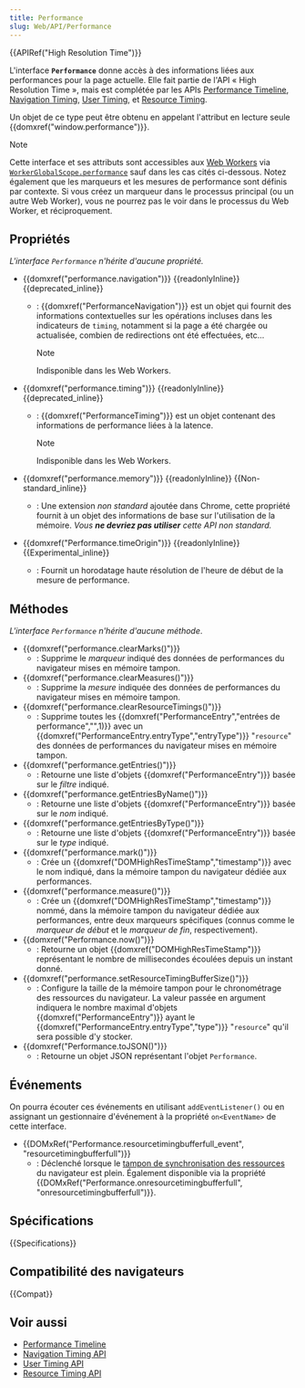 ```yaml
---
title: Performance
slug: Web/API/Performance
---
```


{{APIRef("High Resolution Time")}}

L'interface **`Performance`** donne accès à des informations liées aux performances pour la page actuelle. Elle fait partie de l'API « High Resolution Time », mais est complétée par les APIs [Performance Timeline](/fr/docs/Web/API/Performance_Timeline), [Navigation Timing](/fr/docs/Web/API/Navigation_timing_API), [User Timing](/fr/docs/Web/API/User_Timing_API), et [Resource Timing](/fr/docs/Web/API/Resource_Timing_API).

Un objet de ce type peut être obtenu en appelant l'attribut en lecture seule {{domxref("window.performance")}}.

> [!NOTE]
> Cette interface et ses attributs sont accessibles aux [Web Workers](/fr/docs/Web/API/Web_Workers_API) via [`WorkerGlobalScope.performance`](/fr/docs/Web/API/WorkerGlobalScope/performance) sauf dans les cas cités ci-dessous. Notez également que les marqueurs et les mesures de performance sont définis par contexte. Si vous créez un marqueur dans le processus principal (ou un autre Web Worker), vous ne pourrez pas le voir dans le processus du Web Worker, et réciproquement.

## Propriétés

_L'interface `Performance` n'hérite d'aucune propriété._

- {{domxref("performance.navigation")}} {{readonlyInline}} {{deprecated_inline}}

  - : {{domxref("PerformanceNavigation")}} est un objet qui fournit des informations contextuelles sur les opérations incluses dans les indicateurs de `timing`, notamment si la page a été chargée ou actualisée, combien de redirections ont été effectuées, etc…

    > [!NOTE]
    > Indisponible dans les Web Workers.

- {{domxref("performance.timing")}} {{readonlyInline}} {{deprecated_inline}}

  - : {{domxref("PerformanceTiming")}} est un objet contenant des informations de performance liées à la latence.

    > [!NOTE]
    > Indisponible dans les Web Workers.

- {{domxref("performance.memory")}} {{readonlyInline}} {{Non-standard_inline}}
  - : Une extension _non standard_ ajoutée dans Chrome, cette propriété fournit à un objet des informations de base sur l'utilisation de la mémoire. _Vous **ne devriez pas utiliser** cette API non standard._
- {{domxref("Performance.timeOrigin")}} {{readonlyInline}} {{Experimental_inline}}
  - : Fournit un horodatage haute résolution de l'heure de début de la mesure de performance.

## Méthodes

_L'interface `Performance` n'hérite d'aucune méthode_.

- {{domxref("performance.clearMarks()")}}
  - : Supprime le _marqueur_ indiqué des données de performances du navigateur mises en mémoire tampon.
- {{domxref("performance.clearMeasures()")}}
  - : Supprime la _mesure_ indiquée des données de performances du navigateur mises en mémoire tampon.
- {{domxref("performance.clearResourceTimings()")}}
  - : Supprime toutes les {{domxref("PerformanceEntry","entrées de performance","",1)}} avec un {{domxref("PerformanceEntry.entryType","entryType")}} "`resource`" des données de performances du navigateur mises en mémoire tampon.
- {{domxref("performance.getEntries()")}}
  - : Retourne une liste d'objets {{domxref("PerformanceEntry")}} basée sur le _filtre_ indiqué.
- {{domxref("performance.getEntriesByName()")}}
  - : Retourne une liste d'objets {{domxref("PerformanceEntry")}} basée sur le _nom_ indiqué.
- {{domxref("performance.getEntriesByType()")}}
  - : Retourne une liste d'objets {{domxref("PerformanceEntry")}} basée sur le _type_ indiqué.
- {{domxref("performance.mark()")}}
  - : Crée un {{domxref("DOMHighResTimeStamp","timestamp")}} avec le nom indiqué, dans la mémoire tampon du navigateur dédiée aux performances.
- {{domxref("performance.measure()")}}
  - : Crée un {{domxref("DOMHighResTimeStamp","timestamp")}} nommé, dans la mémoire tampon du navigateur dédiée aux performances, entre deux marqueurs spécifiques (connus comme le _marqueur de début_ et le _marqueur de fin_, respectivement).
- {{domxref("Performance.now()")}}
  - : Retourne un objet {{domxref("DOMHighResTimeStamp")}} représentant le nombre de millisecondes écoulées depuis un instant donné.
- {{domxref("performance.setResourceTimingBufferSize()")}}
  - : Configure la taille de la mémoire tampon pour le chronométrage des ressources du navigateur. La valeur passée en argument indiquera le nombre maximal d'objets {{domxref("PerformanceEntry")}} ayant le {{domxref("PerformanceEntry.entryType","type")}} "`resource`" qu'il sera possible d'y stocker.
- {{domxref("Performance.toJSON()")}}
  - : Retourne un objet JSON représentant l'objet `Performance`.

## Événements

On pourra écouter ces événements en utilisant `addEventListener()` ou en assignant un gestionnaire d'événement à la propriété `on<EventName>` de cette interface.

- {{DOMxRef("Performance.resourcetimingbufferfull_event", "resourcetimingbufferfull")}}
  - : Déclenché lorsque le [tampon de synchronisation des ressources](/fr/docs/Web/API/Performance/setResourceTimingBufferSize) du navigateur est plein. Également disponible via la propriété {{DOMxRef("Performance.onresourcetimingbufferfull", "onresourcetimingbufferfull")}}.

## Spécifications

{{Specifications}}

## Compatibilité des navigateurs

{{Compat}}

## Voir aussi

- [Performance Timeline](/fr/docs/Web/API/Performance_Timeline)
- [Navigation Timing API](/fr/docs/Web/API/Navigation_timing_API)
- [User Timing API](/fr/docs/Web/API/User_Timing_API)
- [Resource Timing API](/fr/docs/Web/API/Resource_Timing_API)
